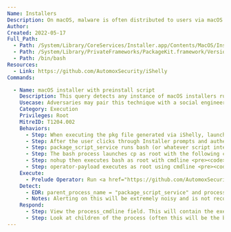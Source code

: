 ```yaml
---
Name: Installers
Description: On macOS, malware is often distributed to users via macOS Installers. These are generally going to be extremely noisy in most environments. Most of these are only recommended for threat hunting, baselining or trigger some automated action to collect more information from the endpoint.
Author: 
Created: 2022-05-17
Full_Path:
  - Path: /System/Library/CoreServices/Installer.app/Contents/MacOS/Installer
  - Path: /System/Library/PrivateFrameworks/PackageKit.framework/Versions/A/XPCServices/package_script_service.xpc/Contents/MacOS/package_script_service
  - Path: /bin/bash
Resources:
  - Link: https://github.com/AutomoxSecurity/iShelly
Commands:

  - Name: macOS installer with preinstall script
    Description: This query detects any instance of macOS installers running a preinstall script.
    Usecase: Adversaries may pair this technique with a social engineering component to execute malware.
    Category: Execution
    Privileges: Root
    MitreID: T1204.002
    Behaviors:
      - Step: When executing the pkg file generated via iShelly, launchd runs Installer as user.
      - Step: After the user clicks through Installer prompts and authenticates, launchd runs package_script_service as root.
      - Step: package_script_service runs bash (or whatever script interpreter is used in the installer) as root with a cmdline similar to <pre><code>/bin/bash /tmp/PKInstallSandbox.YxqP12/Scripts/com.simple.test.ir2Zsb/preinstall /Users/user/iShelly/Payloads/install_pkg.pkg / / / </code></pre>
      - Step: The bash process launches cp as root with the following cmdline <pre><code>cp files/operator-payload /Library/Application Support/ "</pre></code> chmod is also executed by the same bash process to make it executable using cmdline <pre><code>chmod +x /Library/Application Support/operator-payload </pre></code>
      - Step: nohup then executes bash as root with cmdline <pre><code>nohup bash -c /Library/Application\\ Support/operator-payload -name installer-w-preinstall-script</pre></code>
      - Step: operator-payload executes as root using cmdline <pre><code>/Library/Application Support/operator-payload -name installer-w-preinstall-script</pre></code> and makes a network connection to operator.
    Execute:
      - Prelude Operator: Run <a href="https://github.com/AutomoxSecurity/iShelly">iShelly</a> with the "Installer Package w/ only preinstall script" Installer Package option. Then execute the pkg file, which will execute an Operator agent after clicking through Installer prompts.
    Detect:
      - EDR: parent_process_name = "package_script_service" and process_cmdline = "*preinstall*"
      - Notes: Alerting on this will be extremely noisy and is not recommended. If using for baselining, exclude based on the pkg name in process_cmdline, but beware an attacker can also leverage this by naming their package after a popular installer.
    Respond:
      - Step: View the process_cmdline field. This will contain the execution of the preinstall script and will have the name of the .pkg being executed.
      - Step: Look at children of the process (often this will be the bash process, but could be another script interpreter). These children will be the commands executed as a result of the preinstall script.
---
```

